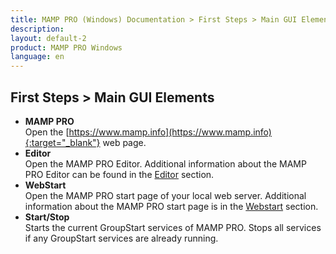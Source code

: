 ```yaml
---
title: MAMP PRO (Windows) Documentation > First Steps > Main GUI Elements
description: 
layout: default-2
product: MAMP PRO Windows
language: en
---
```


## First Steps > Main GUI Elements

*  **MAMP PRO**  
   Open the  [https://www.mamp.info](https://www.mamp.info){:target="_blank"} web page.
*  **Editor**  
   Open the MAMP PRO Editor. Additional information about the MAMP PRO Editor can be found in the [Editor](../../Editor/)
   section.
*  **WebStart**  
   Open the MAMP PRO start page of your local web server.
   Additional information about the MAMP PRO start page is in the [Webstart](../../WebStart) section.
*  **Start/Stop**  
   Starts the current GroupStart services of MAMP PRO. Stops all services if any GroupStart services are already running. 
   
